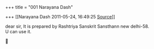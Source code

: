 +++
title = "001 Narayana Dash"

+++
[[Narayana Dash	2011-05-24, 16:49:25 [Source](https://groups.google.com/g/bvparishat/c/7UHLciW6NHE)]]



dear sir, It is prepared by Rashtriya Sanskrit Sansthann new delhi-58.  
U can use it.



